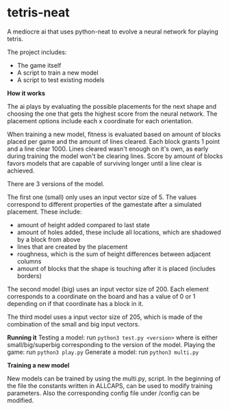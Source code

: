 # tetris-neat

A mediocre ai that uses python-neat to evolve a neural network for playing tetris.

The project includes:
* The game itself
* A script to train a new model
* A script to test existing models

**How it works**

The ai plays by evaluating the possible placements for the next shape and choosing the one that gets the highest score from the neural network.
The placement options include each x coordinate for each orientation.

When training a new model, fitness is evaluated based on amount of blocks placed per game and the amount of lines cleared. Each block grants 1 point and a line clear 1000. Lines cleared wasn't enough on it's own, as early during training the model won't be clearing lines. Score by amount of blocks favors models that are capable of surviving longer until a line clear is achieved.

There are 3 versions of the model. 

The first one (small) only uses an input vector size of 5. The values correspond to different properties of the gamestate after a simulated placement. These include:
* amount of height added compared to last state
* amount of holes added, these include all locations, which are shadowed by a block from above
* lines that are created by the placement
* roughness, which is the sum of height differences between adjacent columns
* amount of blocks that the shape is touching after it is placed (includes borders)

The second model (big) uses an input vector size of 200. Each element corresponds to a coordinate on the board and has a value of 0 or 1 depending on if that coordinate has a block in it.

The third model uses a input vector size of 205, which is made of the combination of the small and big input vectors.

**Running it**
Testing a model: run `python3 test.py <version>` where <version> is either small/big/superbig corresponding to the version of the model.
Playing the game: run `python3 play.py` 
Generate a model: run `python3 multi.py`

**Training a new model**

New models can be trained by using the multi.py, script. In the beginning of the file the constants written in ALLCAPS, can be used to modify training parameters. Also the corresponding config file under /config can be modified.

